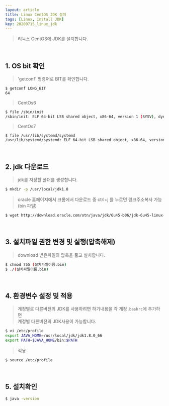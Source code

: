 ```yaml
---
layout: article
title: Linux CentOS JDK 설치
tags: [Linux, Install JDK]
key: 20200715_linux_jdk
---
```


> 리눅스 CentOS에 JDK를 설치합니다.

<br>

## 1. OS bit 확인

> 'getconf' 명령어로 BIT를 확인합니다.

```bash
$ getconf LONG_BIT
64
```

> CentOs6

```bash
$ file /sbin/init
/sbin/init: ELF 64-bit LSB shared object, x86-64, version 1 (SYSV), dynamically linked (uses shared libs), for GNU/Linux 2.6.18, stripped
```

> CentOs7

```bash
$ file /usr/lib/systemd/systemd
/usr/lib/systemd/systemd: ELF 64-bit LSB shared object, x86-64, version 1 (SYSV), dynamically linked (uses shared libs),for GNU/Linux 2.6.32, BuildID[sha1]=74584540f9e94865453495ad93b2954e7b07f5c6, stripped
```

<br>

## 2. jdk 다운로드

> jdk를 저장할 폴더를 생성합니다.

```bash
$ mkdir -p /usr/local/jdk1.8
```

> oracle 홈페이지에서 크롬에서 다운로드 중 ctrl+j 를 누르면 링크주소복사 가능(bin 파일)

```bash
$ wget http://download.oracle.com/otn/java/jdk/6u45-b06/jdk-6u45-linux-x64.bin?AuthParam=1457020426_b1ea16c454158dcfc0578299d6177b9b
```

<br>

## 3. 설치파일 권한 변경 및 실행(압축해제)

> download 받은파일의 압축을 풀고 설치합니다.

```bash
$ chmod 755 (설치파일이름.bin)
$ ./(설치파일이름.bin)
```

<br>

## 4. 환경변수 설정 및 적용

> 계정별로 다른버전의 JDK를 사용하려면 하기내용을 각 계정`.bashrc`에 추가하면   
> 계정별 다른버전의 JDK사용이 가능합니다.

```bash
$ vi /etc/profile
export JAVA_HOME=/usr/local/jdk/jdk1.8.0_66
export PATH=$JAVA_HOME/bin:$PATH
```

> 적용

```bash
$ source /etc/profile
```

<br>

## 5. 설치확인

```bash
$ java -version
```
